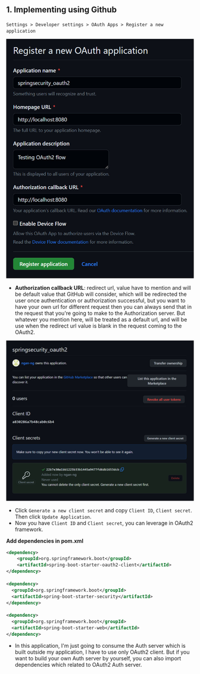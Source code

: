 ## 1. Implementing using Github

`Settings > Developer settings > OAuth Apps > Register a new application`

![oauth2-github](/images/oauth2-github.jpg "oauth2-github")


- **Authorization callback URL**:
  redirect url, value have to mention and will be default value that GitHub will consider, which will be redirected the user once authentication or authorization successful, but you want to have your own url for different request then you can always send that in the request that you're going to make to the Authorization server. But whatever you mention here, will be treated as a default url, and will be use when the redirect url value is blank in the request coming to the OAuth2.



![oauth2-github-client](/images/oauth2-github-client.jpg "oauth2-github-client")

- Click `Generate a new client secret` and copy `Client ID`, `Client secret`. Then click `Update Application`.
- Now you have `Client ID` and `Client secret`, you can leverage in OAuth2 framework.


**Add dependencies in pom.xml**
```xml
<dependency>
    <groupId>org.springframework.boot</groupId>
    <artifactId>spring-boot-starter-oauth2-client</artifactId>
</dependency>

<dependency>
  <groupId>org.springframework.boot</groupId>
  <artifactId>spring-boot-starter-security</artifactId>
</dependency>

<dependency>
  <groupId>org.springframework.boot</groupId>
  <artifactId>spring-boot-starter-web</artifactId>
</dependency>
```

- In this application, I'm just going to consume the Auth server which is built outside my application, I have to use only OAuth2 client. But if you want to build your own Auth server by yourself, you can also import dependencies which related to OAuth2 Auth server.
